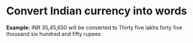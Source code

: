 # Convert Indian currency into words
**Example:** INR 35,45,650 will be converted to Thirty five lakhs forty five thousand six hundred and fifty rupees